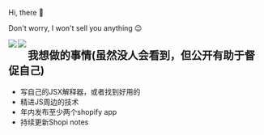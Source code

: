 Hi, there 👋

Don't worry, I won't sell you anything 😉


<a href="https://github.com/anuraghazra/github-readme-stats">
  <img align="left" src="https://github-readme-stats.vercel.app/api?username=keidarcy&count_private=true&show_icons=true" />
</a>
<a href="https://github.com/anuraghazra/github-readme-stats">
  <img align="left" src="https://github-readme-stats.vercel.app/api/top-langs/?username=keidarcy&hide=liquid,html" />
</a>





## 我想做的事情(虽然没人会看到，但公开有助于督促自己)

 - 写自己的JSX解释器，或者找到好用的
 - 精进JS周边的技术
 - 年内发布至少两个shopify app
 - 持续更新Shopi notes
